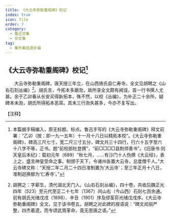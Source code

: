 ```yaml
---
title: 《大云寺弥勒重阁碑》校记
index: true
icon: file
order: 7
category:
  - 鲁迅文集
  - 杂文集
tag:  
  - 集外集拾遗补编
---
```


## 《大云寺弥勒重阁碑》校记[^①]

　　大云寺弥勒重阁碑，唐天授三年立，在山西猗氏县仁寿寺。全文见胡聘之《山右石刻丛编》[^②]。胡氏言，今拓本多磨泐，故所录全文颇有阙误，首一行书撰人尤甚。余于乙卯春从长安买得新拓本，殊不然，以校《丛编》，为补正二十余所，疑碑本未泐，胡氏所得拓本恶耳。其末三行泐失甚多，今亦不复写出。

【注释】

[^①]:本篇据手稿编入，原无标题、标点。鲁迅手写的《大云寺弥勒重阁碑》释文前署：“乙卯（按：即一九一五年）十一月十八日以精拓本校”。《大云寺弥勒重阁碑》，碑高三尺七寸，宽二尺三寸五分，碑文共三十四行，行六十五字至六十八字不等，正书。题“前校郎杜登撰”，“前□□□□县荆师善书”。《旧唐书·则天皇后本纪》：载初元年（689）“秋七月，……有沙门十人伪撰《大云经》，表上之，盛言神皇受命之事。制颁于天下，令诸州各置大云寺，总度僧千人。”大云寺碑文称：“天授二年二月二十四日准制置为‘大云寺’；至三年正月十八日，准制迴换额为‘仁寿寺’。”

[^②]:胡聘之：字蕲生，清代湖北天门人。《山右石刻丛编》，四十卷，共收后魏正光四年（523）至元代至正二十七年（1367）间山右（今山西）石刻七百余通。前有胡氏光绪戊戌（1898）、辛丑（1901）序及缪荃荪光绪戊戌序。《大云寺弥勒重阁碑》全文，见于该书卷五。胡聘之对此碑的按语说：“碑文闳丽严整，四杰着遗，而专颂武周革命，竟无思唐之语。”
